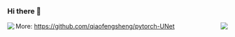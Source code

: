 ### Hi there 👋

<!--
**qiaofengsheng/qiaofengsheng** is a ✨ _special_ ✨ repository because its `README.md` (this file) appears on your GitHub profile.

Here are some ideas to get you started:

- 🔭 I’m currently working on ...
- 🌱 I’m currently learning ...
- 👯 I’m looking to collaborate on ...
- 🤔 I’m looking for help with ...
- 💬 Ask me about ...
- 📫 How to reach me: ...
- 😄 Pronouns: ...
- ⚡ Fun fact: ...
-->
<img align="left" src="https://github-readme-stats.vercel.app/api?username=qiaofengsheng&show_icons=true&hide_border=true">
<img align="right" src="https://github-readme-stats.vercel.app/api/top-langs/?username=qiaofengsheng&hide_border=true">

More:
https://github.com/qiaofengsheng/pytorch-UNet
